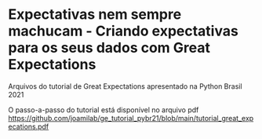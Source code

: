 # Expectativas nem sempre machucam - Criando expectativas para os seus dados com Great Expectations
Arquivos do tutorial de Great Expectations apresentado na Python Brasil 2021

O passo-a-passo do tutorial está disponível no arquivo pdf https://github.com/joamilab/ge_tutorial_pybr21/blob/main/tutorial_great_expecations.pdf
